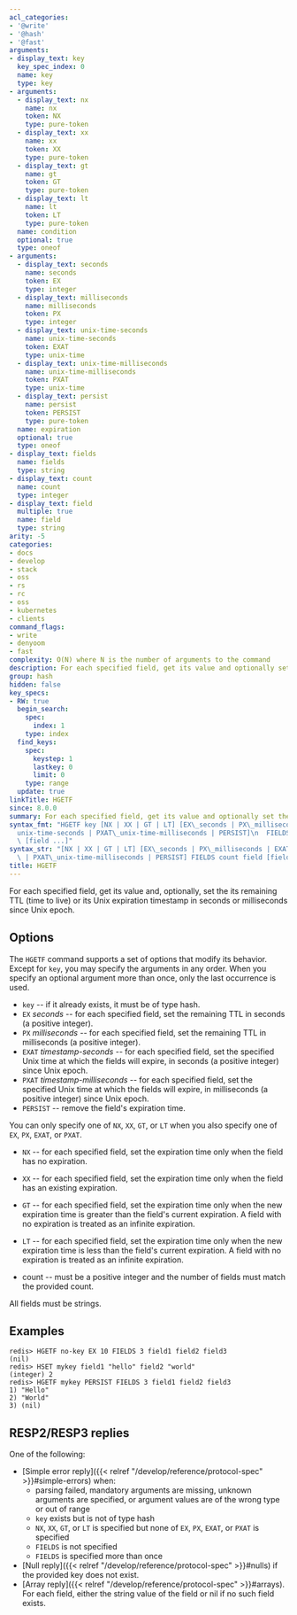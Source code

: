 ```yaml
---
acl_categories:
- '@write'
- '@hash'
- '@fast'
arguments:
- display_text: key
  key_spec_index: 0
  name: key
  type: key
- arguments:
  - display_text: nx
    name: nx
    token: NX
    type: pure-token
  - display_text: xx
    name: xx
    token: XX
    type: pure-token
  - display_text: gt
    name: gt
    token: GT
    type: pure-token
  - display_text: lt
    name: lt
    token: LT
    type: pure-token
  name: condition
  optional: true
  type: oneof
- arguments:
  - display_text: seconds
    name: seconds
    token: EX
    type: integer
  - display_text: milliseconds
    name: milliseconds
    token: PX
    type: integer
  - display_text: unix-time-seconds
    name: unix-time-seconds
    token: EXAT
    type: unix-time
  - display_text: unix-time-milliseconds
    name: unix-time-milliseconds
    token: PXAT
    type: unix-time
  - display_text: persist
    name: persist
    token: PERSIST
    type: pure-token
  name: expiration
  optional: true
  type: oneof
- display_text: fields
  name: fields
  type: string
- display_text: count
  name: count
  type: integer
- display_text: field
  multiple: true
  name: field
  type: string
arity: -5
categories:
- docs
- develop
- stack
- oss
- rs
- rc
- oss
- kubernetes
- clients
command_flags:
- write
- denyoom
- fast
complexity: O(N) where N is the number of arguments to the command
description: For each specified field, get its value and optionally set the field's remaining time to live or UNIX expiration timestamp in seconds or milliseconds
group: hash
hidden: false
key_specs:
- RW: true
  begin_search:
    spec:
      index: 1
    type: index
  find_keys:
    spec:
      keystep: 1
      lastkey: 0
      limit: 0
    type: range
  update: true
linkTitle: HGETF
since: 8.0.0
summary: For each specified field, get its value and optionally set the field's remaining time to live or UNIX expiration timestamp in seconds or milliseconds
syntax_fmt: "HGETF key [NX | XX | GT | LT] [EX\_seconds | PX\_milliseconds |\n  EXAT\_\
  unix-time-seconds | PXAT\_unix-time-milliseconds | PERSIST]\n  FIELDS count field\
  \ [field ...]"
syntax_str: "[NX | XX | GT | LT] [EX\_seconds | PX\_milliseconds | EXAT\_unix-time-seconds\
  \ | PXAT\_unix-time-milliseconds | PERSIST] FIELDS count field [field ...]"
title: HGETF
---
```

For each specified field, get its value and, optionally, set the its remaining TTL (time to live) or its Unix expiration timestamp in seconds or milliseconds since Unix epoch.

## Options

The `HGETF` command supports a set of options that modify its behavior. Except for `key`, you may specify the arguments in any order. When you specify an optional argument more than once, only the last occurrence is used.

* `key` -- if it already exists, it must be of type hash.
* `EX` *seconds* -- for each specified field, set the remaining TTL in seconds (a positive integer).
* `PX` *milliseconds* -- for each specified field, set the remaining TTL in milliseconds (a positive integer).
* `EXAT` *timestamp-seconds* -- for each specified field, set the specified Unix time at which the fields will expire, in seconds (a positive integer) since Unix epoch.
* `PXAT` *timestamp-milliseconds* -- for each specified field, set the specified Unix time at which the fields will expire, in milliseconds (a positive integer) since Unix epoch.
* `PERSIST` -- remove the field's expiration time.

You can only specify one of `NX`, `XX`, `GT`, or `LT` when you also specify one of `EX`, `PX`, `EXAT`, or `PXAT`.

* `NX` -- for each specified field, set the expiration time only when the field has no expiration.
* `XX` -- for each specified field, set the expiration time only when the field has an existing expiration.
* `GT` -- for each specified field, set the expiration time only when the new expiration time is greater than the field's current expiration. A field with no expiration is treated as an infinite expiration. 
* `LT` -- for each specified field, set the expiration time only when the new expiration time is less than the field's current expiration. A field with no expiration is treated as an infinite expiration.

* count -- must be a positive integer and the number of fields must match the provided count.

All fields must be strings.

## Examples

```
redis> HGETF no-key EX 10 FIELDS 3 field1 field2 field3
(nil)
redis> HSET mykey field1 "hello" field2 "world"
(integer) 2
redis> HGETF mykey PERSIST FIELDS 3 field1 field2 field3
1) "Hello"
2) "World"
3) (nil)
```

## RESP2/RESP3 replies

One of the following:
* [Simple error reply]({{< relref "/develop/reference/protocol-spec" >}}#simple-errors) when:
    - parsing failed, mandatory arguments are missing, unknown arguments are specified, or argument values are of the wrong type or out of range
    - `key` exists but is not of type hash
    - `NX`, `XX`, `GT`, or `LT` is specified but none of `EX`, `PX`, `EXAT`, or `PXAT` is specified
    - `FIELDS` is not specified
    - `FIELDS` is specified more than once
* [Null reply]({{< relref "/develop/reference/protocol-spec" >}}#nulls) if the provided key does not exist.
* [Array reply]({{< relref "/develop/reference/protocol-spec" >}}#arrays). For each field, either the string value of the field or nil if no such field exists.
